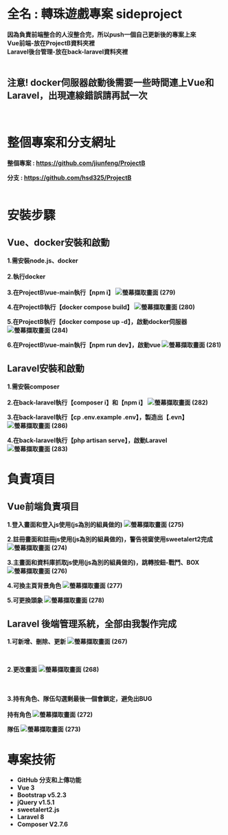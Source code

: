 # 全名 : 轉珠遊戲專案 sideproject
<b>因為負責前端整合的人沒整合完，所以push一個自己更新後的專案上來<br>
Vue前端-放在ProjectB資料夾裡<br>
Laravel後台管理-放在back-laravel資料夾裡<br>
<br>
## 注意! docker伺服器啟動後需要一些時間連上Vue和Laravel，出現連線錯誤請再試一次

<br>

# 整個專案和分支網址
整個專案 : https://github.com/jiunfeng/ProjectB

分支 : https://github.com/hsd325/ProjectB
<br><br>

# 安裝步驟
## Vue、docker安裝和啟動
1.需安裝node.js、docker<br><br>
2.執行docker<br><br>
3.在ProjectB\vue-main執行【npm i】
![螢幕擷取畫面 (279)](https://github.com/hsd325/ProjectB-new/assets/100175482/07480a67-845d-4293-846f-e11d354bf73f)

4.在ProjectB執行【docker compose build】
![螢幕擷取畫面 (280)](https://github.com/hsd325/ProjectB-new/assets/100175482/69f10d8d-970c-4d26-92ac-69346e46d5cc)

5.在ProjectB執行【docker compose up -d】，啟動docker伺服器
![螢幕擷取畫面 (284)](https://github.com/hsd325/ProjectB-new/assets/100175482/49074b15-cc0b-42e9-86a7-3aad63ee89f5)


6.在ProjectB\vue-main執行【npm run dev】，啟動vue
![螢幕擷取畫面 (281)](https://github.com/hsd325/ProjectB-new/assets/100175482/27c33399-1d96-4b21-9ba6-9687dac72f6e)

## Laravel安裝和啟動
1.需安裝composer<br><br>
2.在back-laravel執行【composer i】和【npm i】
![螢幕擷取畫面 (282)](https://github.com/hsd325/ProjectB-new/assets/100175482/ec99b54f-3dad-4acd-bb44-8f8660395eee)

3.在back-laravel執行【cp .env.example .env】，製造出【.evn】
![螢幕擷取畫面 (286)](https://github.com/hsd325/ProjectB-new/assets/100175482/58903931-08d6-43fa-a07b-739fc96ad3a9)

4.在back-laravel執行【php artisan serve】，啟動Laravel
![螢幕擷取畫面 (283)](https://github.com/hsd325/ProjectB-new/assets/100175482/43d7d2cb-029d-4f84-9cd3-4451e9eda25a)

# 負責項目
## Vue前端負責項目
1.登入畫面和登入js使用(js為別的組員做的)
![螢幕擷取畫面 (275)](https://github.com/hsd325/ProjectB-new/assets/100175482/3de6eaff-2cea-4dc7-92be-ed5c74fcdfe1)

2.註冊畫面和註冊js使用(js為別的組員做的)，警告視窗使用sweetalert2完成
![螢幕擷取畫面 (274)](https://github.com/hsd325/ProjectB-new/assets/100175482/c3441a28-353b-4886-9ca2-4e119357ac95)

3.主畫面和資料庫抓取js使用(js為別的組員做的)，跳轉按鈕-戰鬥、BOX
![螢幕擷取畫面 (276)](https://github.com/hsd325/ProjectB-new/assets/100175482/869ff601-f830-4e7a-b763-4d3086825388)

4.可換主頁背景角色
![螢幕擷取畫面 (277)](https://github.com/hsd325/ProjectB-new/assets/100175482/69aa2284-317a-4dfe-82c8-1b20385f87b6)

5.可更換頭象
![螢幕擷取畫面 (278)](https://github.com/hsd325/ProjectB-new/assets/100175482/68486040-ae2e-4084-8d0f-aa66bb35a424)

## Laravel 後端管理系統，全部由我製作完成
1.可新增、刪除、更新
![螢幕擷取畫面 (267)](https://github.com/hsd325/ProjectB/assets/100175482/3c45be8c-70a8-4764-b277-a02dcab97ad7)

<br>

2.更改畫面
![螢幕擷取畫面 (268)](https://github.com/hsd325/ProjectB/assets/100175482/141013e1-448d-466c-b310-1d9aa94de621)

<br><br>
3.持有角色、隊伍勾選剩最後一個會鎖定，避免出BUG<br><br>
持有角色
![螢幕擷取畫面 (272)](https://github.com/hsd325/ProjectB/assets/100175482/cd116dae-de69-4607-b640-129ba0a01204)

隊伍
![螢幕擷取畫面 (273)](https://github.com/hsd325/ProjectB/assets/100175482/0f67e683-d30b-4447-bcaf-bbc3102e0a28)

# 專案技術
- GitHub 分支和上傳功能
- Vue 3
- Bootstrap v5.2.3
- jQuery v1.5.1
- sweetalert2.js
- Laravel 8
- Composer V2.7.6


